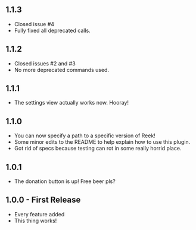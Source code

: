 ## 1.1.3
* Closed issue \#4
* Fully fixed all deprecated calls.

## 1.1.2
* Closed issues \#2 and \#3
* No more deprecated commands used.

## 1.1.1
* The settings view actually works now. Hooray!

## 1.1.0
* You can now specify a path to a specific version of Reek!
* Some minor edits to the README to help explain how to use this plugin.
* Got rid of specs because testing can rot in some really horrid place.

## 1.0.1
* The donation button is up! Free beer pls?

## 1.0.0 - First Release
* Every feature added
* This thing works!
